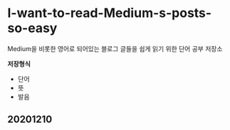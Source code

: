 # I-want-to-read-Medium-s-posts-so-easy
Medium을 비롯한 영어로 되어있는 블로그 글들을 쉽게 읽기 위한 단어 공부 저장소

**저장형식**

- 단어
- 뜻
- 발음



## 20201210

